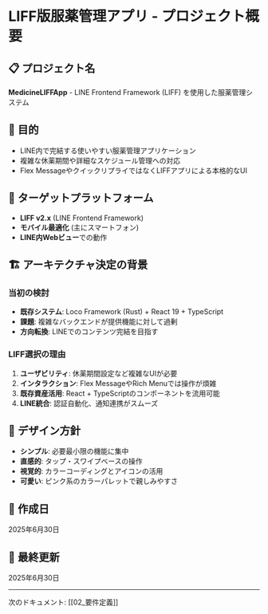 # LIFF版服薬管理アプリ - プロジェクト概要

## 📋 プロジェクト名
**MedicineLIFFApp** - LINE Frontend Framework (LIFF) を使用した服薬管理システム

## 🎯 目的
- LINE内で完結する使いやすい服薬管理アプリケーション
- 複雑な休薬期間や詳細なスケジュール管理への対応
- Flex MessageやクイックリプライではなくLIFFアプリによる本格的なUI

## 📱 ターゲットプラットフォーム
- **LIFF v2.x** (LINE Frontend Framework)
- **モバイル最適化** (主にスマートフォン)
- **LINE内Webビュー**での動作

## 🏗️ アーキテクチャ決定の背景

### 当初の検討
- **既存システム**: Loco Framework (Rust) + React 19 + TypeScript
- **課題**: 複雑なバックエンドが提供機能に対して過剰
- **方向転換**: LINEでのコンテンツ完結を目指す

### LIFF選択の理由
1. **ユーザビリティ**: 休薬期間設定など複雑なUIが必要
2. **インタラクション**: Flex MessageやRich Menuでは操作が煩雑
3. **既存資産活用**: React + TypeScriptのコンポーネントを流用可能
4. **LINE統合**: 認証自動化、通知連携がスムーズ

## 🎨 デザイン方針
- **シンプル**: 必要最小限の機能に集中
- **直感的**: タップ・スワイプベースの操作
- **視覚的**: カラーコーディングとアイコンの活用
- **可愛い**: ピンク系のカラーパレットで親しみやすさ

## 📅 作成日
2025年6月30日

## 🔄 最終更新
2025年6月30日

---

次のドキュメント: [[02_要件定義]]

